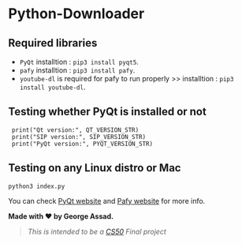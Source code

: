 # Python-Downloader

## Required libraries
- `PyQt`  installtion : `pip3 install pyqt5`.
- `pafy`  installtion : `pip3 install pafy`.
- `youtube-dl` is required for pafy to run properly >> installtion : `pip3 install youtube-dl`.




## Testing whether PyQt is installed or not

```
 print("Qt version:", QT_VERSION_STR)
 print("SIP version:", SIP_VERSION_STR)
 print("PyQt version:", PYQT_VERSION_STR)
```

## Testing on any Linux distro or Mac
```
python3 index.py
```

You can check [PyQt website](http://pyqt.sourceforge.net/Docs/PyQt5/installation.html) and 
[Pafy website](http://pythonhosted.org/Pafy/) for more info.


**Made with :heart: by George Assad.**

> *This is intended to be a [CS50](https://www.edx.org/course/introduction-computer-science-harvardx-cs50x) Final project*
